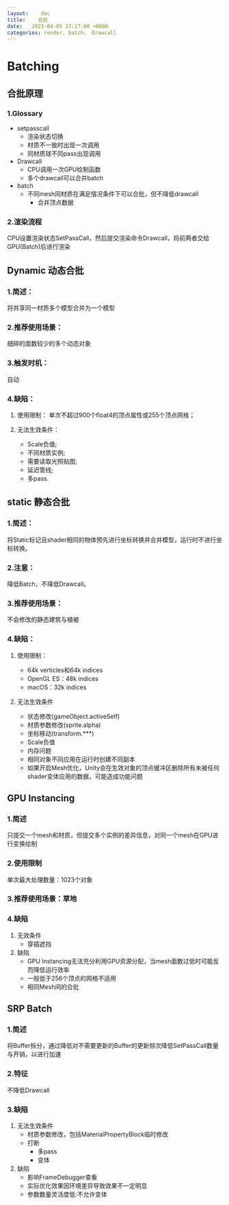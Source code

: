 ```yaml
---
layout:    doc
title:    合批
date:   2023-04-05 17:27:00 +0800
categories: render, batch， Drawcall
---
```


# Batching

## 合批原理

### 1.Glossary

- setpasscall
	- 渲染状态切换
	- 材质不一致时出现一次调用
	- 同材质球不同pass出现调用
- Drawcall
	- CPU调用一次GPU绘制函数
	- 多个drawcall可以合并batch
- batch
	- 不同mesh同材质在满足情况条件下可以合批，但不降低drawcall
		- 合并顶点数据

### 2.渲染流程
CPU设置渲染状态SetPassCall，然后提交渲染命令Drawcall，将前两者交给GPU(Batch)后进行渲染  

## Dynamic 动态合批

### 1.简述：
将共享同一材质多个模型合并为一个模型

### 2.推荐使用场景：
细碎的面数较少的多个动态对象

### 3.触发时机：
自动

### 4.缺陷：

1. 使用限制： 单次不超过900个float4的顶点属性或255个顶点网格； 

2. 无法生效条件：  
    - Scale负值;  
    - 不同材质实例;  
    - 需要读取光照贴图;  
    - 延迟管线;  
    - 多pass. 

 
## static 静态合批

### 1.简述：
将Static标记且shader相同的物体预先进行坐标转换并合并模型，运行时不进行坐标转换。

### 2.注意：
降低Batch，不降低Drawcall。

### 3.推荐使用场景：
不会修改的静态建筑与植被

### 4.缺陷： 
1. 使用限制：  
    - 64k verticles和64k indices  
    - OpenGL ES：48k indices  
    - macOS：32k indices  

2. 无法生效条件  
    - 状态修改(gameObject.activeSelf)  
    - 材质参数修改(sprite.alpha)  
    - 坐标移动(transform.***)  
    - Scale负值  
    - 内存问题  
    - 相同对象不同应用在运行时创建不同副本  
    - 如果开启Mesh优化，Unity会在生效对象的顶点缓冲区删除所有未被任何shader变体应用的数据，可能造成功能问题


## GPU Instancing

### 1.简述
只提交一个mesh和材质，但提交多个实例的差异信息，对同一个mesh在GPU进行变换绘制  

### 2.使用限制
单次最大处理数量：1023个对象

### 3.推荐使用场景：草地

### 4.缺陷
1. 无效条件
    - 穿插遮挡
2. 缺陷
    - GPU Instancing无法充分利用GPU资源分配，当mesh面数过低时可能反而降低运行效率
    - 一般低于256个顶点的网格不适用
    - 相同Mesh间的合批


## SRP Batch

### 1.简述
将Buffer拆分，通过降低对不需要更新的Buffer的更新频次降低SetPassCall数量与开销，以进行加速   

### 2.特征
不降低Drawcall

### 3.缺陷
1. 无法生效条件
    - 材质参数修改，包括MaterialPropertyBlock临时修改
    - 打断
	    - 多pass
	    - 变体
2. 缺陷
    - 影响FrameDebugger查看
    - 实际优化效果因环境差异导致效果不一定明显
    - 参数数量灵活度低:不允许变体